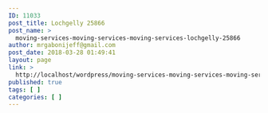 ```yaml
---
ID: 11033
post_title: Lochgelly 25866
post_name: >
  moving-services-moving-services-moving-services-lochgelly-25866
author: mrgabonijeff@gmail.com
post_date: 2018-03-28 01:49:41
layout: page
link: >
  http://localhost/wordpress/moving-services-moving-services-moving-services-lochgelly-25866/
published: true
tags: [ ]
categories: [ ]
---
```

